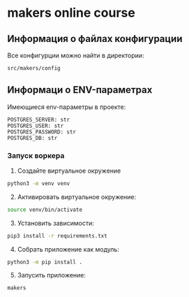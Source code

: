 # makers online course

## Информация о файлах конфигурации
Все конфигурции можно найти в директории:
```bash
src/makers/config
```

## Информаци о ENV-параметрах
Имеющиеся env-параметры в проекте:
```
POSTGRES_SERVER: str
POSTGRES_USER: str
POSTGRES_PASSWORD: str
POSTGRES_DB: str
```

### Запуск воркера

1. Создайте виртуальное окружение

```bash
python3 -m venv venv
```

2. Активировать виртуальное окружение: 

```bash
source venv/bin/activate
```

3. Установить зависимости: 

```bash
pip3 install -r requirements.txt
```

4. Собрать приложение как модуль:

```bash
python3 -m pip install .
```

5. Запусить приложение:
```bash
makers
```

